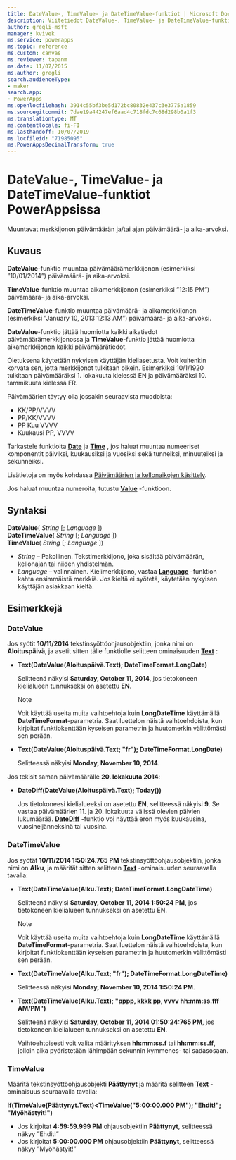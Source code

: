 ```yaml
---
title: DateValue-, TimeValue- ja DateTimeValue-funktiot | Microsoft Docs
description: Viitetiedot DateValue-, TimeValue- ja DateTimeValue-funktioille PowerAppsissa, mukaan lukien syntaksi ja esimerkkejä
author: gregli-msft
manager: kvivek
ms.service: powerapps
ms.topic: reference
ms.custom: canvas
ms.reviewer: tapanm
ms.date: 11/07/2015
ms.author: gregli
search.audienceType:
- maker
search.app:
- PowerApps
ms.openlocfilehash: 3914c55bf3be5d172bc80832e437c3e3775a1859
ms.sourcegitcommit: 7dae19a44247ef6aad4c718fdc7c68d298b0a1f3
ms.translationtype: MT
ms.contentlocale: fi-FI
ms.lasthandoff: 10/07/2019
ms.locfileid: "71985095"
ms.PowerAppsDecimalTransform: true
---
```

# <a name="datevalue-timevalue-and-datetimevalue-functions-in-powerapps"></a>DateValue-, TimeValue- ja DateTimeValue-funktiot PowerAppsissa
Muuntavat merkkijonon päivämäärän ja/tai ajan päivämäärä- ja aika-arvoksi.

## <a name="description"></a>Kuvaus
**DateValue**-funktio muuntaa päivämäärämerkkijonon (esimerkiksi ”10/01/2014”) päivämäärä- ja aika-arvoksi.

**TimeValue**-funktio muuntaa aikamerkkijonon (esimerkiksi ”12:15 PM”) päivämäärä- ja aika-arvoksi.

**DateTimeValue**-funktio muuntaa päivämäärä- ja aikamerkkijonon (esimerkiksi ”January 10, 2013 12:13 AM”) päivämäärä- ja aika-arvoksi.

**DateValue**-funktio jättää huomiotta kaikki aikatiedot päivämäärämerkkijonossa ja **TimeValue**-funktio jättää huomiotta aikamerkkijonon kaikki päivämäärätiedot.

Oletuksena käytetään nykyisen käyttäjän kieliasetusta. Voit kuitenkin korvata sen, jotta merkkijonot tulkitaan oikein. Esimerkiksi 10/1/1920 tulkitaan päivämääräksi 1. lokakuuta kielessä EN ja päivämääräksi 10. tammikuuta kielessä FR.

Päivämäärien täytyy olla jossakin seuraavista muodoista:

* KK/PP/VVVV
* PP/KK/VVVV
* PP Kuu VVVV
* Kuukausi PP, VVVV

Tarkastele funktioita **[Date](function-date-time.md)** ja **[Time](function-date-time.md)** , jos haluat muuntaa numeeriset komponentit päiviksi, kuukausiksi ja vuosiksi sekä tunneiksi, minuuteiksi ja sekunneiksi.

Lisätietoja on myös kohdassa [Päivämäärien ja kellonaikojen käsittely](../show-text-dates-times.md).

Jos haluat muuntaa numeroita, tutustu **[Value](function-value.md)** -funktioon.

## <a name="syntax"></a>Syntaksi
**DateValue**( *String* [; *Language* ])<br>**DateTimeValue**( *String* [; *Language* ])<br>**TimeValue**( *String* [; *Language* ])

* *String* – Pakollinen.  Tekstimerkkijono, joka sisältää päivämäärän, kellonajan tai niiden yhdistelmän.
* *Language* – valinnainen.  Kielimerkkijono, vastaa **[Language](function-language.md)** -funktion kahta ensimmäistä merkkiä.  Jos kieltä ei syötetä, käytetään nykyisen käyttäjän asiakkaan kieltä.  

## <a name="examples"></a>Esimerkkejä
### <a name="datevalue"></a>DateValue
Jos syötit **10/11/2014** tekstinsyöttöohjausobjektiin, jonka nimi on **Aloituspäivä**, ja asetit sitten tälle funktiolle selitteen ominaisuuden **[Text](../controls/properties-core.md)** :

* **Text(DateValue(Aloituspäivä.Text); DateTimeFormat.LongDate)**
  
    Selitteenä näkyisi **Saturday, October 11, 2014**, jos tietokoneen kielialueen tunnukseksi on asetettu **EN**.
  
    > [!NOTE]
  > Voit käyttää useita muita vaihtoehtoja kuin **LongDateTime** käyttämällä **DateTimeFormat**-parametria. Saat luettelon näistä vaihtoehdoista, kun kirjoitat funktiokenttään kyseisen parametrin ja huutomerkin välittömästi sen perään.
* **Text(DateValue(Aloituspäivä.Text; "fr"); DateTimeFormat.LongDate)**
  
    Selitteessä näkyisi **Monday, November 10, 2014**.

Jos tekisit saman päivämäärälle **20. lokakuuta 2014**:

* **DateDiff(DateValue(Aloituspäivä.Text); Today())**
  
    Jos tietokoneesi kielialueeksi on asetettu **EN**, selitteessä näkyisi **9**. Se vastaa päivämäärien 11. ja 20. lokakuuta välissä olevien päivien lukumäärää. **[DateDiff](function-dateadd-datediff.md)** -funktio voi näyttää eron myös kuukausina, vuosineljänneksinä tai vuosina.

### <a name="datetimevalue"></a>DateTimeValue
Jos syötät **10/11/2014 1:50:24.765 PM** tekstinsyöttöohjausobjektiin, jonka nimi on **Alku**, ja määrität sitten selitteen **[Text](../controls/properties-core.md)** -ominaisuuden seuraavalla tavalla:

* **Text(DateTimeValue(Alku.Text); DateTimeFormat.LongDateTime)**
  
    Selitteenä näkyisi **Saturday, October 11, 2014 1:50:24 PM**, jos tietokoneen kielialueen tunnukseksi on asetettu EN.
  
    > [!NOTE]
  > Voit käyttää useita muita vaihtoehtoja kuin **LongDateTime** käyttämällä **DateTimeFormat**-parametria. Saat luettelon näistä vaihtoehdoista, kun kirjoitat funktiokenttään kyseisen parametrin ja huutomerkin välittömästi sen perään.
* **Text(DateTimeValue(Alku.Text; "fr"); DateTimeFormat.LongDateTime)**
  
    Selitteessä näkyisi **Monday, November 10, 2014 1:50:24 PM**.
* **Text(DateTimeValue(Alku.Text); "pppp, kkkk pp, vvvv hh:mm:ss.fff AM/PM")**
  
    Selitteenä näkyisi **Saturday, October 11, 2014 01:50:24:765 PM**, jos tietokoneen kielialueen tunnukseksi on asetettu **EN**.
  
    Vaihtoehtoisesti voit valita määrityksen **hh:mm:ss.f** tai **hh:mm:ss.ff**, jolloin aika pyöristetään lähimpään sekunnin kymmenes- tai sadasosaan.

### <a name="timevalue"></a>TimeValue
Määritä tekstinsyöttöohjausobjekti **Päättynyt** ja määritä selitteen **[Text](../controls/properties-core.md)** -ominaisuus seuraavalla tavalla:

**If(TimeValue(Päättynyt.Text)<TimeValue("5:00:00.000 PM"); "Ehdit!"; "Myöhästyit!")**

* Jos kirjoitat **4:59:59.999 PM** ohjausobjektiin **Päättynyt**, selitteessä näkyy ”Ehdit!”
* Jos kirjoitat **5:00:00.000 PM** ohjausobjektiin **Päättynyt**, selitteessä näkyy ”Myöhästyit!”

